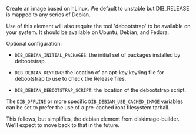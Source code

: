 Create an image based on hLinux. We default to unstable but DIB_RELEASE
is mapped to any series of Debian.

Use of this element will also require the tool 'debootstrap' to be
available on your system. It should be available on Ubuntu, Debian,
and Fedora.

Optional configuration:

- `DIB_DEBIAN_INITIAL_PACKAGES`: the initial set of packages installed
   by debootstrap.

- `DIB_DEBIAN_KEYRING`: the location of an apt-key keyring file for
   debootstrap to use to check the Release files.

- `DIB_DEBIAN_DEBOOTSTRAP_SCRIPT`: the location of the debootstrap
   script.

The `DIB_OFFLINE` or more specific `DIB_DEBIAN_USE_CACHED_IMAGE` variables
can be set to prefer the use of a pre-cached root filesystem tarball.

This follows, but simplifies, the debian element from diskimage-builder.
We'll expect to move back to that in the future.
